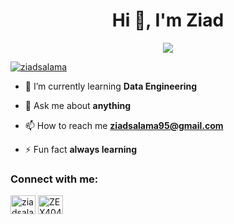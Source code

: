 <h1 align="center">Hi 👋, I'm Ziad</h1>

<p align="center">
  <a href="#"><img src="https://readme-typing-svg.herokuapp.com?lines=Microsoft+Data+Engineer&center=true&width=500&height=50"></a>
</p>

<p align="left">
  <a href="#"><img src="https://komarev.com/ghpvc/?username=ziadsalama95&label=Profile%20views&color=0e75b6&style=flat" alt="ziadsalama"></a> 
</p>

- 🌱 I’m currently learning **Data Engineering**

- 💬 Ask me about **anything**

- 📫 How to reach me **ziadsalama95@gmail.com**

- ⚡ Fun fact **always learning**

<h3 align="left">Connect with me:</h3>
<p align="left">
<a href="https://linkedin.com/in/ziadsalama/" target="blank"><img align="center" src="https://raw.githubusercontent.com/rahuldkjain/github-profile-readme-generator/master/src/images/icons/Social/linked-in-alt.svg" alt="ziadsalama" height="30" width="40" /></a>
<a href="https://fb.com/ZEX404" target="blank"><img align="center" src="https://raw.githubusercontent.com/rahuldkjain/github-profile-readme-generator/master/src/images/icons/Social/facebook.svg" alt="ZEX404" height="30" width="40" /></a>
